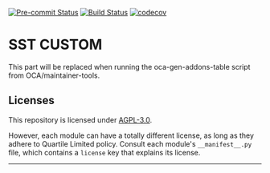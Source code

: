 
<!-- /!\ Non OCA Context : Set here the badge of your runbot / runboat instance. -->
[![Pre-commit Status](https://github.com/qrtl/sst-custom/actions/workflows/pre-commit.yml/badge.svg?branch=15.0)](https://github.com/qrtl/sst-custom/actions/workflows/pre-commit.yml?query=branch%3A15.0)
[![Build Status](https://github.com/qrtl/sst-custom/actions/workflows/test.yml/badge.svg?branch=15.0)](https://github.com/qrtl/sst-custom/actions/workflows/test.yml?query=branch%3A15.0)
[![codecov](https://codecov.io/gh/qrtl/sst-custom/branch/15.0/graph/badge.svg)](https://codecov.io/gh/qrtl/sst-custom)
<!-- /!\ Non OCA Context : Set here the badge of your translation instance. -->

<!-- /!\ do not modify above this line -->

# SST CUSTOM



<!-- /!\ do not modify below this line -->

<!-- prettier-ignore-start -->

[//]: # (addons)

This part will be replaced when running the oca-gen-addons-table script from OCA/maintainer-tools.

[//]: # (end addons)

<!-- prettier-ignore-end -->

## Licenses

This repository is licensed under [AGPL-3.0](LICENSE).

However, each module can have a totally different license, as long as they adhere to Quartile Limited
policy. Consult each module's `__manifest__.py` file, which contains a `license` key
that explains its license.

----
<!-- /!\ Non OCA Context : Set here the full description of your organization. -->
